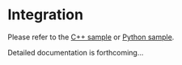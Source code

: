 # Integration

Please refer to the [C++ sample](../../sample/cpp/main.cpp) or [Python sample](../../sample/python/__main__.py).

Detailed documentation is forthcoming...
